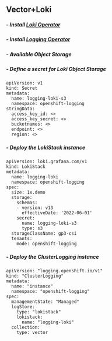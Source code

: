 ## Vector+Loki 

##### - Install [Loki Operator](https://docs.openshift.com/container-platform/4.15/observability/logging/log_storage/installing-log-storage.html#logging-loki-gui-install_installing-log-storage)
##### - Install [Logging Operator](https://docs.openshift.com/container-platform/4.15/observability/logging/log_storage/installing-log-storage.html#logging-loki-gui-install_installing-log-storage)
##### - Available Object Storage
##### - Define a secret for Loki Object Storage
```
apiVersion: v1
kind: Secret
metadata:
  name: logging-loki-s3
  namespace: openshift-logging
stringData:
  access_key_id: <>
  access_key_secret: <>
  bucketnames: <>
  endpoint: <>
  region: <>
```
##### - Deploy the LokiStack instance
```
apiVersion: loki.grafana.com/v1
kind: LokiStack
metadata:
  name: logging-loki
  namespace: openshift-logging
spec:
  size: 1x.demo
  storage:
    schemas:
    - version: v13
      effectiveDate: '2022-06-01'
    secret:
      name: logging-loki-s3
      type: s3
  storageClassName: gp3-csi
  tenants:
    mode: openshift-logging
```
##### - Deploy the ClusterLogging instance
```
apiVersion: "logging.openshift.io/v1"
kind: "ClusterLogging"
metadata:
  name: "instance"
  namespace: "openshift-logging"
spec:
  managementState: "Managed"
  logStore:
    type: "lokistack"
    lokistack:
      name: "logging-loki"
  collection:
    type: vector
```
